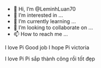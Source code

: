- 👋 Hi, I’m @LeminhLuan70
- 👀 I’m interested in ...
- 🌱 I’m currently learning ...
- 💞️ I’m looking to collaborate on ...
- 📫 How to reach me ...

<!---
LeminhLuan70/LeminhLuan70 is a ✨ special ✨ repository because its `README.md` (this file) appears on your GitHub profile.
You can click the Preview link to take a look at your changes.
--->
I love Pi
Good job 
I hope Pi victoria

I love Pi
Pi sắp thành công rồi tốt đẹp 
